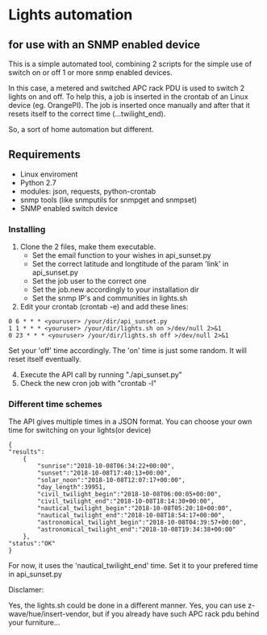 # Lights automation
## for use with an SNMP enabled device

This is a simple automated tool, combining 2 scripts for
the simple use of switch on or off 1 or more snmp enabled 
devices.

In this case, a metered and switched APC rack PDU is used
to switch 2 lights on and off. To help this, a job is 
inserted in the crontab of an Linux device (eg. OrangePI).
The job is inserted once manually and after that it resets
itself to the correct time (...twilight_end).

So, a sort of home automation but different.

## Requirements
- Linux enviroment
- Python 2.7
- modules: json, requests, python-crontab
- snmp tools (like snmputils for snmpget and snmpset)
- SNMP enabled switch device

### Installing
1) Clone the 2 files, make them executable.
   - Set the email function to your wishes in api_sunset.py
   - Set the correct latitude and longtitude of the param
     'link' in api_sunset.py
   - Set the job user to the correct one
   - Set the job.new accordingly to your installation dir
   - Set the snmp IP's and communities in lights.sh
2) Edit your crontab (crontab -e) and add these lines:
```
0 6 * * * <youruser> /your/dir/api_sunset.py
1 1 * * * <youruser> /your/dir/lights.sh on >/dev/null 2>&1
0 23 * * * <youruser> /your/dir/lights.sh off >/dev/null 2>&1
```
   Set your 'off' time accordingly. The 'on' time is just some
random. It will reset itself eventually.

4) Execute the API call by running "./api_sunset.py"
5) Check the new cron job with "crontab -l"

### Different time schemes
The API gives multiple times in a JSON format. You can choose
your own time for switching on your lights(or device)

```
{
"results":
    {
        "sunrise":"2018-10-08T06:34:22+00:00",
        "sunset":"2018-10-08T17:40:13+00:00",
        "solar_noon":"2018-10-08T12:07:17+00:00",
        "day_length":39951,
        "civil_twilight_begin":"2018-10-08T06:00:05+00:00",
        "civil_twilight_end":"2018-10-08T18:14:30+00:00",
        "nautical_twilight_begin":"2018-10-08T05:20:18+00:00",
        "nautical_twilight_end":"2018-10-08T18:54:17+00:00",
        "astronomical_twilight_begin":"2018-10-08T04:39:57+00:00",
        "astronomical_twilight_end":"2018-10-08T19:34:38+00:00"
    },
"status":"OK"
}
```

For now, it uses the 'nautical_twilight_end' time. Set it
to your prefered time in api_sunset.py

Disclamer:

Yes, the lights.sh could be done in a different manner.
Yes, you can use z-wave/hue/insert-vendor, but if you
already have such APC rack pdu behind your furniture...
